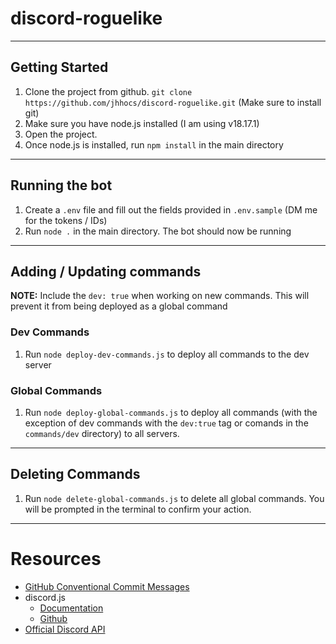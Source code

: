 # discord-roguelike
---
## Getting Started

1. Clone the project from github. `git clone https://github.com/jhhocs/discord-roguelike.git` (Make sure to install git)
2. Make sure you have node.js installed (I am using v18.17.1)
3. Open the project.
4. Once node.js is installed, run `npm install` in the main directory

---

## Running the bot

1. Create a `.env` file and fill out the fields provided in `.env.sample` (DM me for the tokens / IDs)
2. Run `node .` in the main directory. The bot should now be running

---

## Adding / Updating commands

**NOTE:** Include the `dev: true` when working on new commands. This will prevent it from being deployed as a global command

### Dev Commands

1. Run `node deploy-dev-commands.js` to deploy all commands to the dev server

### Global Commands

1. Run `node deploy-global-commands.js` to deploy all commands (with the exception of dev commands with the `dev:true` tag or comands in the `commands/dev` directory) to all servers.
---
## Deleting Commands

1. Run `node delete-global-commands.js` to delete all global commands. You will be prompted in the terminal to confirm your action.

---

# Resources

- [GitHub Conventional Commit Messages](https://gist.github.com/qoomon/5dfcdf8eec66a051ecd85625518cfd13)
- discord.js
  - [Documentation](https://discord.js.org/)
  - [Github](https://github.com/discordjs)
- [Official Discord API](https://discord.com/developers/docs/intro)
